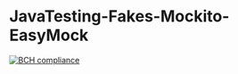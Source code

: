 # JavaTesting-Fakes-Mockito-EasyMock
[![BCH compliance](https://bettercodehub.com/edge/badge/rpokrzywniak/JavaTesting-Fakes-Mockito-EasyMock?branch=master)](https://bettercodehub.com/)

